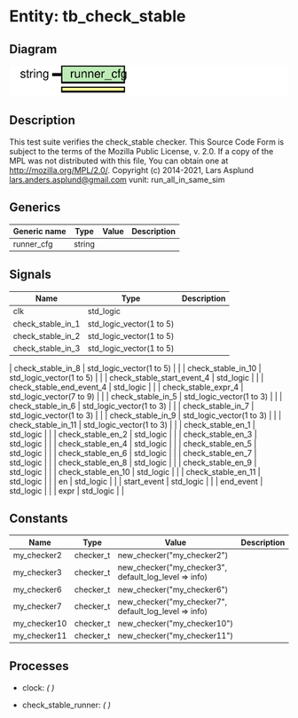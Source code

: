 # Entity: tb_check_stable
## Diagram
![Diagram](tb_check_stable.svg "Diagram")
## Description
This test suite verifies the check_stable checker.
This Source Code Form is subject to the terms of the Mozilla Public
License, v. 2.0. If a copy of the MPL was not distributed with this file,
You can obtain one at http://mozilla.org/MPL/2.0/.
Copyright (c) 2014-2021, Lars Asplund lars.anders.asplund@gmail.com
vunit: run_all_in_same_sim
## Generics
| Generic name | Type   | Value | Description |
| ------------ | ------ | ----- | ----------- |
| runner_cfg   | string |       |             |
## Signals
| Name                       | Type                     | Description |
| -------------------------- | ------------------------ | ----------- |
| clk                        | std_logic                |             |
| check_stable_in_1          | std_logic_vector(1 to 5) |             |
|  check_stable_in_2         | std_logic_vector(1 to 5) |             |
|  check_stable_in_3         | std_logic_vector(1 to 5) |             |
| 
    check_stable_in_8     | std_logic_vector(1 to 5) |             |
|  check_stable_in_10        | std_logic_vector(1 to 5) |             |
| check_stable_start_event_4 | std_logic                |             |
| check_stable_end_event_4   | std_logic                |             |
| check_stable_expr_4        | std_logic_vector(7 to 9) |             |
| check_stable_in_5          | std_logic_vector(1 to 3) |             |
|  check_stable_in_6         | std_logic_vector(1 to 3) |             |
|  check_stable_in_7         | std_logic_vector(1 to 3) |             |
|  check_stable_in_9         | std_logic_vector(1 to 3) |             |
| 
    check_stable_in_11    | std_logic_vector(1 to 3) |             |
| check_stable_en_1          | std_logic                |             |
|  check_stable_en_2         | std_logic                |             |
|  check_stable_en_3         | std_logic                |             |
|  check_stable_en_4         | std_logic                |             |
| check_stable_en_5          | std_logic                |             |
|  check_stable_en_6         | std_logic                |             |
|  check_stable_en_7         | std_logic                |             |
|  check_stable_en_8         | std_logic                |             |
| check_stable_en_9          | std_logic                |             |
|  check_stable_en_10        | std_logic                |             |
|  check_stable_en_11        | std_logic                |             |
| en                         | std_logic                |             |
|  start_event               | std_logic                |             |
|  end_event                 | std_logic                |             |
|  expr                      | std_logic                |             |
## Constants
| Name         | Type      | Value                                                  | Description |
| ------------ | --------- | ------------------------------------------------------ | ----------- |
| my_checker2  | checker_t |  new_checker("my_checker2")                            |             |
| my_checker3  | checker_t |  new_checker("my_checker3", default_log_level => info) |             |
| my_checker6  | checker_t |  new_checker("my_checker6")                            |             |
| my_checker7  | checker_t |  new_checker("my_checker7", default_log_level => info) |             |
| my_checker10 | checker_t |  new_checker("my_checker10")                           |             |
| my_checker11 | checker_t |  new_checker("my_checker11")                           |             |
## Processes
- clock: _(  )_

- check_stable_runner: _(  )_

